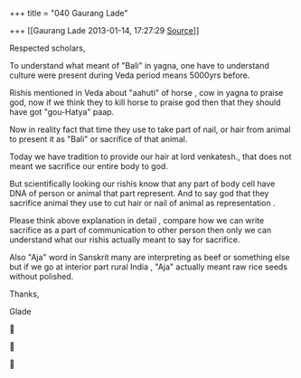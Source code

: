 +++
title = "040 Gaurang Lade"

+++
[[Gaurang Lade	2013-01-14, 17:27:29 [Source](https://groups.google.com/g/bvparishat/c/61H1QsFqBX4)]]



Respected scholars,

  

To understand what meant of "Bali" in yagna, one have to understand culture were present during Veda period means 5000yrs before.

  

Rishis mentioned in Veda about "aahuti" of horse , cow in yagna to praise god, now if we think they to kill horse to praise god then that they should have got "gou-Hatya" paap.

  

Now in reality fact that time they use to take part of nail, or hair from animal to present it as "Bali" or sacrifice of that animal.

  

Today we have tradition to provide our hair at lord venkatesh., that does not meant we sacrifice our entire body to god.

  

  

But scientifically looking our rishis know that any part of body cell have DNA of person or animal that part represent. And to say god that they sacrifice animal they use to cut hair or nail of animal as representation .

  

Please think above explanation in detail , compare how we can write sacrifice as a part of communication to other person then only we can understand what our rishis actually meant to say for sacrifice.

  

Also "Aja" word in Sanskrit many are interpreting as beef or something else but if we go at interior part rural India , "Aja" actually meant raw rice seeds without polished.

  

Thanks,

  

Glade








